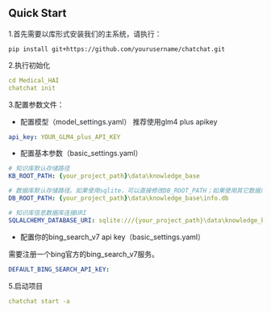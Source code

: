 ## Quick Start
<font style="color:rgb(31, 35, 40);">1.首先需要以库形式安装我们的主系统，请执行：</font>

```plain
pip install git+https://github.com/yourusername/chatchat.git
```

2.执行初始化

```yaml
cd Medical_HAI
chatchat init
```

3.配置参数文件：

+ <font style="color:rgb(31, 35, 40);">配置模型（model_settings.yaml）   推荐使用glm4 plus apikey</font>

```yaml
api_key: YOUR_GLM4_plus_API_KEY
```

+ <font style="color:rgb(31, 35, 40);">配置基本参数（basic_settings.yaml）</font>

```yaml
# 知识库默认存储路径
KB_ROOT_PATH: {your_project_path}\data\knowledge_base

# 数据库默认存储路径。如果使用sqlite，可以直接修改DB_ROOT_PATH；如果使用其它数据库，请直接修改SQLALCHEMY_DATABASE_URI。
DB_ROOT_PATH: {your_project_path}\data\knowledge_base\info.db

# 知识库信息数据库连接URI
SQLALCHEMY_DATABASE_URI: sqlite:///{your_project_path}\data\knowledge_base\info.db

```

+ 配置你的bing_search_v7 api key<font style="color:rgb(31, 35, 40);">（basic_settings.yaml）</font>

需要注册一个bing官方的bing_search_v7服务。

```yaml
DEFAULT_BING_SEARCH_API_kEY:
```

5.启动项目

```yaml
chatchat start -a
```







